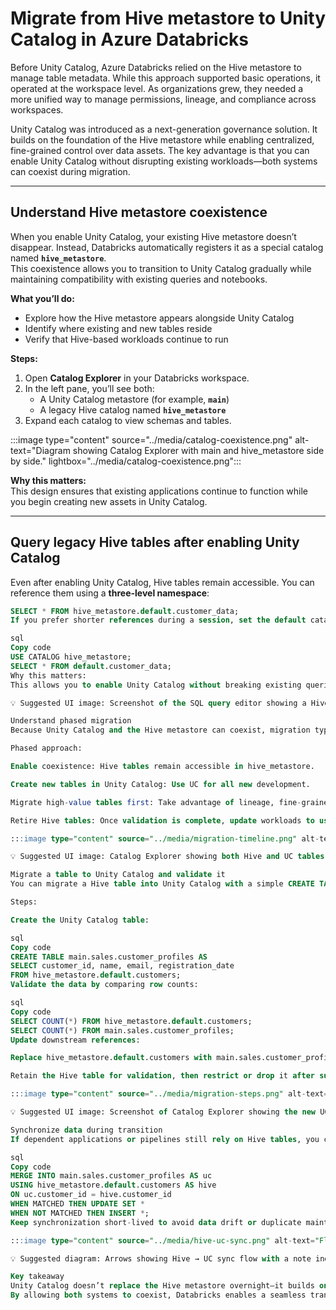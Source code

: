 # Migrate from Hive metastore to Unity Catalog in Azure Databricks

Before Unity Catalog, Azure Databricks relied on the Hive metastore to manage table metadata. While this approach supported basic operations, it operated at the workspace level. As organizations grew, they needed a more unified way to manage permissions, lineage, and compliance across workspaces.

Unity Catalog was introduced as a next-generation governance solution. It builds on the foundation of the Hive metastore while enabling centralized, fine-grained control over data assets. The key advantage is that you can enable Unity Catalog without disrupting existing workloads—both systems can coexist during migration.

---

## Understand Hive metastore coexistence

When you enable Unity Catalog, your existing Hive metastore doesn’t disappear. Instead, Databricks automatically registers it as a special catalog named **`hive_metastore`**.  
This coexistence allows you to transition to Unity Catalog gradually while maintaining compatibility with existing queries and notebooks.

**What you’ll do:**
- Explore how the Hive metastore appears alongside Unity Catalog
- Identify where existing and new tables reside
- Verify that Hive-based workloads continue to run

**Steps:**
1. Open **Catalog Explorer** in your Databricks workspace.  
2. In the left pane, you’ll see both:
   - A Unity Catalog metastore (for example, **`main`**)  
   - A legacy Hive catalog named **`hive_metastore`**  
3. Expand each catalog to view schemas and tables.

:::image type="content" source="../media/catalog-coexistence.png" alt-text="Diagram showing Catalog Explorer with main and hive_metastore side by side." lightbox="../media/catalog-coexistence.png":::

**Why this matters:**  
This design ensures that existing applications continue to function while you begin creating new assets in Unity Catalog.

---

## Query legacy Hive tables after enabling Unity Catalog

Even after enabling Unity Catalog, Hive tables remain accessible. You can reference them using a **three-level namespace**:

```sql
SELECT * FROM hive_metastore.default.customer_data;
If you prefer shorter references during a session, set the default catalog:

sql
Copy code
USE CATALOG hive_metastore;
SELECT * FROM default.customer_data;
Why this matters:
This allows you to enable Unity Catalog without breaking existing queries or notebooks. You can migrate tables at your own pace while continuing to query legacy data.

💡 Suggested UI image: Screenshot of the SQL query editor showing a Hive table query succeeding after Unity Catalog is enabled.

Understand phased migration
Because Unity Catalog and the Hive metastore can coexist, migration typically happens in stages. This approach prevents downtime and allows teams to adopt new features incrementally.

Phased approach:

Enable coexistence: Hive tables remain accessible in hive_metastore.

Create new tables in Unity Catalog: Use UC for all new development.

Migrate high-value tables first: Take advantage of lineage, fine-grained access, and centralized audit logging.

Retire Hive tables: Once validation is complete, update workloads to use Unity Catalog tables.

:::image type="content" source="../media/migration-timeline.png" alt-text="Timeline diagram showing coexistence, new development in UC, high-value table migration, and full transition." lightbox="../media/migration-timeline.png":::

💡 Suggested UI image: Catalog Explorer showing both Hive and UC tables before and after a migration.

Migrate a table to Unity Catalog and validate it
You can migrate a Hive table into Unity Catalog with a simple CREATE TABLE AS SELECT statement.

Steps:

Create the Unity Catalog table:

sql
Copy code
CREATE TABLE main.sales.customer_profiles AS
SELECT customer_id, name, email, registration_date
FROM hive_metastore.default.customers;
Validate the data by comparing row counts:

sql
Copy code
SELECT COUNT(*) FROM hive_metastore.default.customers;
SELECT COUNT(*) FROM main.sales.customer_profiles;
Update downstream references:

Replace hive_metastore.default.customers with main.sales.customer_profiles in notebooks and jobs.

Retain the Hive table for validation, then restrict or drop it after successful verification.

:::image type="content" source="../media/migration-steps.png" alt-text="Checklist graphic showing migration steps from Hive to Unity Catalog." lightbox="../media/migration-steps.png":::

💡 Suggested UI image: Screenshot of Catalog Explorer showing the new UC table next to the Hive table.

Synchronize data during transition
If dependent applications or pipelines still rely on Hive tables, you can maintain temporary synchronization while updates are rolled out.

sql
Copy code
MERGE INTO main.sales.customer_profiles AS uc
USING hive_metastore.default.customers AS hive
ON uc.customer_id = hive.customer_id
WHEN MATCHED THEN UPDATE SET *
WHEN NOT MATCHED THEN INSERT *;
Keep synchronization short-lived to avoid data drift or duplicate maintenance.

:::image type="content" source="../media/hive-uc-sync.png" alt-text="Flow diagram showing Hive to Unity Catalog data sync with short synchronization window." lightbox="../media/hive-uc-sync.png":::

💡 Suggested diagram: Arrows showing Hive → UC sync flow with a note indicating “temporary sync window.”

Key takeaway
Unity Catalog doesn’t replace the Hive metastore overnight—it builds on it.
By allowing both systems to coexist, Databricks enables a seamless transition to centralized governance, fine-grained security, and automated lineage without interrupting existing workloads.